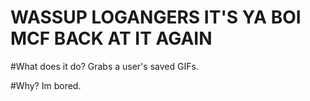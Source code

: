 # WASSUP LOGANGERS IT'S YA BOI MCF BACK AT IT AGAIN

#What does it do?
Grabs a user's saved GIFs.

#Why?
Im bored.
